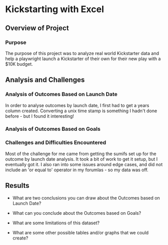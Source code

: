 # Kickstarting with Excel

## Overview of Project

### Purpose

The purpose of this project was to analyze real world Kickstarter data and help a playwright launch a Kickstarter of their own for their new play with a $10K budget.

## Analysis and Challenges

### Analysis of Outcomes Based on Launch Date

In order to analyse outcomes by launch date, I first had to get a years column created. Converting a unix time stamp is something I hadn't done before - but I found it interesting! 

### Analysis of Outcomes Based on Goals

### Challenges and Difficulties Encountered

Most of the challenge for me came from getting the sumifs set up for the outcome by launch date analysis. It took a bit of work to get it setup, but I eventually got it. I also ran into some issues around edge cases, and did not include an 'or equal to' operator in my forumlas - so my data was off.


## Results

- What are two conclusions you can draw about the Outcomes based on Launch Date?

- What can you conclude about the Outcomes based on Goals?

- What are some limitations of this dataset?

- What are some other possible tables and/or graphs that we could create?
